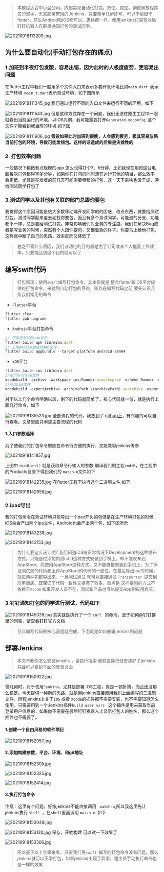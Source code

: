 
> 本教程适合中小型公司，内部实现自动化打包，方便、稳定。彻底解放程序员的双手，无需部署繁琐的Jenkins，只要简单几步即可，可以不局限于flutter，原生Android和iOS都可以，思路都一样。使用jenkins打完包以后 钉钉机器人在群里通知打包的测试同学。

![20210918113209.jpg](https://p3-juejin.byteimg.com/tos-cn-i-k3u1fbpfcp/b8ce95f03c0b4149bbde1004e9f53b45~tplv-k3u1fbpfcp-watermark.image?)
## 为什么要自动化(手动打包存在的痛点)
 ### 1.加班到半夜打包发版，容易出错，因为此时的人极度疲劳，更容易出问题
 
  在flutter工程中我们一般用多个文件入口来表示多套开发环境比如```main.dart ```表示生产环境``` main_t.dart```表示测试环境，如下图所示
 
![20210918111345.jpg](https://p1-juejin.byteimg.com/tos-cn-i-k3u1fbpfcp/1b4d87a53a044f2f8a60976c7292f7e1~tplv-k3u1fbpfcp-watermark.image?)
我们通过运行不同的入口文件来运行不同的环境，如下

![20210918111543.jpg](https://p6-juejin.byteimg.com/tos-cn-i-k3u1fbpfcp/499e3c5d3211405cb501a4e21a41fdc6~tplv-k3u1fbpfcp-watermark.image?)
但是这种方式存在一个问题，我们无法在原生工程中一眼就看出当前运行的环境，以iOS为例，我可能需要打开```Generated.xcconfig ```这个文件才能看到我当前的环境 如下图

![20210918111906.jpg](https://p6-juejin.byteimg.com/tos-cn-i-k3u1fbpfcp/ae4af8aa78074770a0f3ca5450791eea~tplv-k3u1fbpfcp-watermark.image?)
**假设如果此时加班到很晚，人会感到疲劳，极其容易忽略当前打包的环境，导致可能发错包。这样的话造成的后果是灾难性的**

### 2. 打包效率问题
   一般情况下稍微有点规模的app 怎么也得打个3、5分钟，比如我现在用的这台电脑每次打包都得10多分钟，如果你在打包的同时想在运行其他的项目，那么效率会更低，尤其是在发版的前几天可能需要频繁的打包，这一天下来啥也没干成，净给测试同学打包了
### 3.测试同学以及其他有关联的部门总跟你要包
  我觉得这个原因可能是绝大多数移动端开发同学的的困惑，改点东西，就要给测试打包，测试同学翻来覆去老找你要包。而且有多个测试同学，可能测的分支、功能都不一样，总是要给测试打包。非常影响我们对业务的专注度。我们在解决Bug或者是写业务的时候，突然有个人跟你要包，又很着急的样子。你要马上给他打包，这样就中断了自己的思路，效率反而又降低了
  > 总之不管什么原因，我们自动化的目的都是为了公司或者个人提高工作效率，只要能达到这个目的就可以了
   
## 编写swift代码 
> 打包原理：使用```swift```编写打包命令，其本质就是 整合flutter和iOS平台提供的打包命令，来达到自动打包的目的，所以在编写代码之前 要先认识几条我们常用的命令

* ```Flutter```平台

```js
flutter clean
flutter pub upgrade
```

* ```Android```平台打包命令
```js
// 正常可测试的aab文件
flutter build apk lib/mian.dart 
// 上架google商店的aab文件
flutter build appbundle --target-platform android-arm64
```
* ```iOS```平台

```js
flutter build ios lib/main.dart
//生产archive文件
xcodebuild  archive -workspace ios/Runner.xcworkspace -scheme Runner -configuration Release -archivePath \(archivePath)  -destination 'generic/platform=iOS' | xcpretty > \(xcodeBuildLogPath)
//导出ipa文件
xcodebuild -exportArchive -archivePath \(archivePath).xcarchive -exportPath \(exportPath) -exportOptionsPlist ExportOptions_development.plist
```
对于以上几个命令明确以后，剩下的代码就简单了，核心代码就一句，就是执行上面几行命令，如下

![20210918135523.jpg](https://p6-juejin.byteimg.com/tos-cn-i-k3u1fbpfcp/8c4e09f6d4ea4682a12035acefa517c3~tplv-k3u1fbpfcp-watermark.image?)
全部流程的代码，我放到了 [github上](https://github.com/coder-dongjiayi/flutter_pack_script)，有兴趣的可以自行查看。文章里面只阐述主要流程的代码
#### 1.入口参数选择
为了使我们的打包命令既能在命令行方便的执行，又能兼容jenkins传参


![20210918141857.jpg](https://p3-juejin.byteimg.com/tos-cn-i-k3u1fbpfcp/4845c367d6ee41f7a14b7a4e59e423ef~tplv-k3u1fbpfcp-watermark.image?)


上图中 ```readLine()``` 就是获取命令行输入的参数 编译我们的工程```cmd+B```，在工程中的Products目录下得到我们的 ```match-o```文件如下

![20210918142235.jpg](https://p6-juejin.byteimg.com/tos-cn-i-k3u1fbpfcp/4daaf6cb2f864e94859a59fa74056abf~tplv-k3u1fbpfcp-watermark.image?)
在flutter工程下执行这个二进制文件,如下

![20210918142656.jpg](https://p3-juejin.byteimg.com/tos-cn-i-k3u1fbpfcp/5a8417babd57433783ac4ff6cba7edd5~tplv-k3u1fbpfcp-watermark.image?)

### 2.ipad导出
  我的打包命令在测试环境只能导出一个dev开头的包但是在生产环境打包的时候iOS端会产出两个ipa文件，Android也会产出两个包，如下图所示
  
![20210918143238.jpg](https://p3-juejin.byteimg.com/tos-cn-i-k3u1fbpfcp/25baab9eec554dbabfcf05c64b044bbe~tplv-k3u1fbpfcp-watermark.image?)

![20210918143153.jpg](https://p1-juejin.byteimg.com/tos-cn-i-k3u1fbpfcp/944e3b466c9a4e1ab2021c5cd4880c11~tplv-k3u1fbpfcp-watermark.image?)

> 为什么要这么设计呢? 我们知道iOS端正常情况下Development的这种发布方式，只能通过添加内测udid这种方式安装到手机上，却不能发布到AppStore。而使用AppStore这种方式，又不能直接安装到手机上，为了保证测试测的代码和上传AppStore的代码的一致性，在最后导出ipa的时候，就把两种包都导出来，一旦测试通过 就可以直接通过 ```Transporter ```提交到应用商店。既保证了代码一致性又提高了效率，重点是 这样提包的方式不依赖于```Xcode``` 如果开发人员不在，测试和产品也可以提交App到应用商店。 

### 3.钉钉通知打包的同学进行测试，代码如下

![20210918145039.jpg](https://p9-juejin.byteimg.com/tos-cn-i-k3u1fbpfcp/4ec75a73e65d41f088f1f90302c0fe35~tplv-k3u1fbpfcp-watermark.image?)
其实就是执行了一个 ```curl ``` 的命令，至于如何@钉钉群里的同事，[请查看钉钉官方文档](https://developers.dingtalk.com/document/robots/custom-robot-access?spm=ding_open_doc.document.0.0.62846573szVHol#topic-2026027)
> 至此编写代码的核心流程就完成，下面就是如何部署jenkins的问题

## 部署Jenkins
> 本文不教你怎么安装jenkins ，请自行搜索 我假设你已经安装好了jenkins 并且可以看到下面的登录页面

![20210918150922.jpg](https://p1-juejin.byteimg.com/tos-cn-i-k3u1fbpfcp/56e3fd3369464eabadc0efd415752ec8~tplv-k3u1fbpfcp-watermark.image?)

曾几何时，对于使用```Jenkins```，尤其是部署 iOS工程，真是一顿折腾，而且还没那么稳定。今天提供一种新的思路，就是用jenkins直接调用我们上面编写的二进制文件，所有jenkins上关于``iOS`` 或者 ``Xcode``的插件都不需要安装，也不需要知道怎么使用。只需要用到一个Jenkins插件``build user vars `` 这个插件是用来获取当前登录用户信息的，如果你不需要在最后钉钉机器人上显示打包人的姓名，那么这个插件也不需要了。
#### 1.创建一个自由风格的软件项目

![20210918152057.jpg](https://p6-juejin.byteimg.com/tos-cn-i-k3u1fbpfcp/cd7bbebb77b74454894e968bd2ae169f~tplv-k3u1fbpfcp-watermark.image?)

#### 2.添加构建参数，平台、环境、和git地址

![20210918152305.jpg](https://p1-juejin.byteimg.com/tos-cn-i-k3u1fbpfcp/7ac05a2ae87744d2a7135969fd329d04~tplv-k3u1fbpfcp-watermark.image?)

![20210918152325.jpg](https://p9-juejin.byteimg.com/tos-cn-i-k3u1fbpfcp/64c5af8831f24ef08189da0b0bfb0e2c~tplv-k3u1fbpfcp-watermark.image?)

![20210918152414.jpg](https://p9-juejin.byteimg.com/tos-cn-i-k3u1fbpfcp/c09e18852f6840a49b5a74ee9f0ece69~tplv-k3u1fbpfcp-watermark.image?)

#### 3.执行打包命令
注意：这里有个问题，好像jenkins不能直接调用 ``` match-o```,所以我这里先让jenkins执行 ``shell ``，在``shell``里面调用 ```match-o ```如下

![20210918153049.jpg](https://p6-juejin.byteimg.com/tos-cn-i-k3u1fbpfcp/84a65fa192824fe9ae519764807c918a~tplv-k3u1fbpfcp-watermark.image?)


![20210918153130.jpg](https://p1-juejin.byteimg.com/tos-cn-i-k3u1fbpfcp/924fbd63ccd844c9a4c4e816aa35f258~tplv-k3u1fbpfcp-watermark.image?)
保存，开始构建 可以试一下效果了

![20210918153506.jpg](https://p3-juejin.byteimg.com/tos-cn-i-k3u1fbpfcp/2ecf0c6977cf4431a8d227d1631cc8e5~tplv-k3u1fbpfcp-watermark.image?)
> 所以基于以上步骤来看，只要我们用``swift ``编写的打包命令没有问题，那么jenkins就可以正常打包，如果jenkins出现了异常，程序员手动执行命令也是一样的效果










